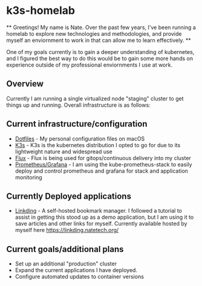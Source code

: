 # k3s-homelab

** Greetings! My name is Nate. Over the past few years, I've been running a homelab to explore new technologies and methodologies, and provide myself an enviornment to work in that can allow me to learn effectively. **

One of my goals currently is to gain a deeper understanding of kubernetes, and I figured the best way to do this would be to gain some more hands on experience outside of my professional enviornments I use at work.

## Overview

Currently I am running a single virtualized node "staging" cluster to get things up and running. Overall infrastructure is as follows:

## Current infrastructure/configuration

- [Dotfiles](https://github.com/christianlempa/dotfiles) - My personal configuration files on macOS
- [K3s](https://k3s.io/) - K3s is the kubernetes distribution I opted to go for due to its lightweight nature and widespread use
- [Flux](https://fluxcd.io/) - Flux is being used for gitops/continuous delivery into my cluster
- [Prometheus/Grafana](https://github.com/prometheus-community/helm-charts/tree/main) - I am using the kube-prometheus-stack to easily deploy and control prometheus and grafana for stack and application monitoring

## Currently Deployed applications

- [Linkding](https://github.com/sissbruecker/linkding) - A self-hosted bookmark manager. I followed a tutorial to assist in getting this stood up as a demo application, but I am using it to save articles and other links for myself. Currently available hosted by myself here https://linkding.natetech.org/

## Current goals/additional plans

- Set up an additional "production" cluster
- Expand the current applications I have deployed. 
- Configure automated updates to container versions
